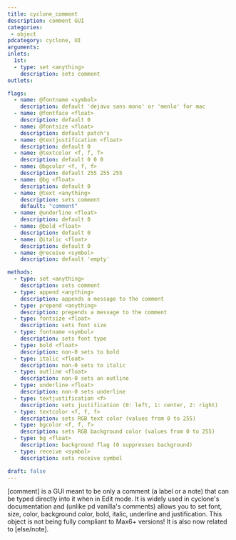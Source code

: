```yaml
---
title: cyclone_comment
description: comment GUI
categories:
 - object
pdcategory: cyclone, UI
arguments:
inlets:
  1st:
  - type: set <anything>
    description: sets comment
outlets:

flags:
  - name: @fontname <symbol>
    description: default 'dejavu sans mono' or 'menlo' for mac
  - name: @fontface <float>
    description: default 0
  - name: @fontsize <float>
    description: default patch's
  - name: @textjustification <float>
    description: default 0
  - name: @textcolor <f, f, f>
    description: default 0 0 0
  - name: @bgcolor <f, f, f>
    description: default 255 255 255
  - name: @bg <float>
    description: default 0
  - name: @text <anything>
    description: sets comment
    default: "comment"
  - name: @underline <float>
    description: default 0
  - name: @bold <float>
    description: default 0
  - name: @italic <float>
    description: default 0
  - name: @receive <symbol>
    description: default 'empty'

methods:
  - type: set <anything>
    description: sets comment
  - type: append <anything>
    description: appends a message to the comment
  - type: prepend <anything>
    description: prepends a message to the comment
  - type: fontsize <float>
    description: sets font size
  - type: fontname <symbol>
    description: sets font type
  - type: bold <float>
    description: non-0 sets to bold
  - type: italic <float>
    description: non-0 sets to italic
  - type: outline <float>
    description: non-0 sets an outline
  - type: underline <float>
    description: non-0 sets underline
  - type: textjustification <f>
    description: sets justification (0: left, 1: center, 2: right)
  - type: textcolor <f, f, f>
    description: sets RGB text color (values from 0 to 255)
  - type: bgcolor <f, f, f>
    description: sets RGB background color (values from 0 to 255)
  - type: bg <float>
    description: background flag (0 suppresses background)
  - type: receive <symbol>
    description: sets receive symbol

draft: false
---
```


[comment] is a GUI meant to be only a comment (a label or a note) that can be typed directly into it when in Edit mode. It is widely used in cyclone's documentation and (unlike pd vanilla's comments) allows you to set font, size, color, background color, bold, italic, underline and justification. This object is not being fully compliant to Max6+ versions! It is also now related to [else/note].

